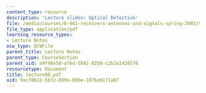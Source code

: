 ```yaml
---
content_type: resource
description: 'Lecture slides: Optical Detection'
file: /media/courses/6-661-receivers-antennas-and-signals-spring-2003/9acf06125bf2899e005e1876e0171a07_lecture08.pdf
file_type: application/pdf
learning_resource_types:
- Lecture Notes
ocw_type: OCWFile
parent_title: Lecture Notes
parent_type: CourseSection
parent_uid: a9f98e5d-a76d-5892-82b8-c2b2a1428576
resourcetype: Document
title: lecture08.pdf
uid: 9acf0612-5bf2-899e-005e-1876e0171a07
---
```

